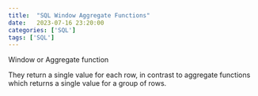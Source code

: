 ```yaml
---
title:  "SQL Window Aggregate Functions"
date:   2023-07-16 23:20:00
categories: ['SQL']
tags: ['SQL']
---
```


Window or Aggregate function

They return a single value for each row, in contrast to aggregate functions
which returns a single value for a group of rows.